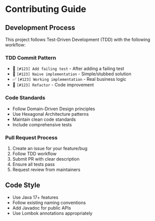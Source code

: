 # Contributing Guide

## Development Process

This project follows Test-Driven Development (TDD) with the following workflow:

### TDD Commit Pattern
- 🧪 `[#123] Add failing test` - After adding a failing test
- 🤔 `[#123] Naive implementation` - Simple/stubbed solution  
- ✅ `[#123] Working implementation` - Real business logic
- 🚀 `[#123] Refactor` - Code improvement

### Code Standards
- Follow Domain-Driven Design principles
- Use Hexagonal Architecture patterns
- Maintain clean code standards
- Include comprehensive tests

### Pull Request Process
1. Create an issue for your feature/bug
2. Follow TDD workflow
3. Submit PR with clear description
4. Ensure all tests pass
5. Request review from maintainers

## Code Style
- Use Java 17+ features
- Follow existing naming conventions
- Add Javadoc for public APIs
- Use Lombok annotations appropriately
